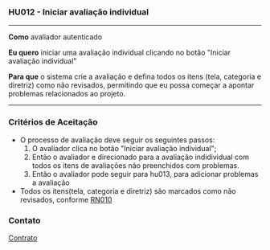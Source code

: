 ### HU012 - Iniciar avaliação individual

---

**Como** avaliador autenticado

**Eu quero** iniciar uma avaliação individual clicando no botão "Iniciar avaliação individual"

**Para que** o sistema crie a avaliação e defina todos os itens (tela, categoria e diretriz) como não revisados, permitindo que eu possa começar a apontar problemas relacionados ao projeto.

---

### Critérios de Aceitação

- O processo de avaliação deve seguir os seguintes passos:
  1. O avaliador clica no botão "Iniciar avaliação individual";
  2. Então o avaliador e direcionado para a avaliação indidividual com todos os itens de avaliações não preenchidos com problemas.
  3. Então o avaliador pode seguir para hu013, para adicionar problemas a avaliação
- Todos os itens(tela, categoria e diretriz) são marcados como não revisados, conforme [RN010](../../regras_de_negocio/read.md#-rn009---itens-de-avaliação-ao-iniciar-avaliação)

### Contato

[Contrato](../../contracts/hu012CreateEvaluation.md)
